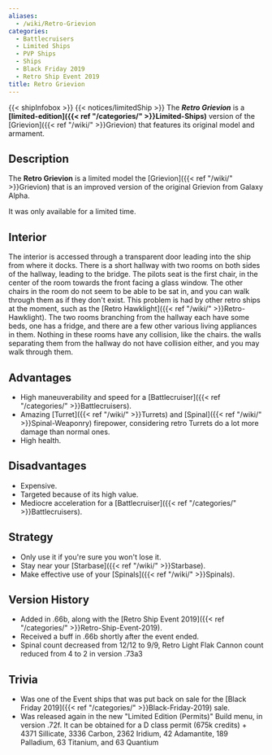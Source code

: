 ```yaml
---
aliases:
  - /wiki/Retro-Grievion
categories:
  - Battlecruisers
  - Limited Ships
  - PVP Ships
  - Ships
  - Black Friday 2019
  - Retro Ship Event 2019
title: Retro Grievion
---
```


{{< shipInfobox >}} {{< notices/limitedShip >}} The **_Retro Grievion_** is a **[limited-edition]({{< ref "/categories/" >}}Limited-Ships)** version of the [Grievion]({{< ref "/wiki/" >}}Grievion) that features its original model and armament.

## Description

The **Retro Grievion** is a limited model the [Grievion]({{< ref "/wiki/" >}}Grievion) that is an improved version of the original Grievion from Galaxy Alpha.

It was only available for a limited time.

## Interior

The interior is accessed through a transparent door leading into the ship from where it docks. There is a short hallway with two rooms on both sides of the hallway, leading to the bridge. The pilots seat is the first chair, in the center of the room towards the front facing a glass window. The other chairs in the room do not seem to be able to be sat in, and you can walk through them as if they don't exist. This problem is had by other retro ships at the moment, such as the [Retro Hawklight]({{< ref "/wiki/" >}}Retro-Hawklight). The two rooms branching from the hallway each have some beds, one has a fridge, and there are a few other various living appliances in them. Nothing in these rooms have any collision, like the chairs. the walls separating them from the hallway do not have collision either, and you may walk through them.

## Advantages

- High maneuverability and speed for a [Battlecruiser]({{< ref "/categories/" >}}Battlecruisers).
- Amazing [Turret]({{< ref "/wiki/" >}}Turrets) and [Spinal]({{< ref "/wiki/" >}}Spinal-Weaponry) firepower, considering retro Turrets do a lot more damage than normal ones.
- High health.

## Disadvantages

- Expensive.
- Targeted because of its high value.
- Mediocre acceleration for a [Battlecruiser]({{< ref "/categories/" >}}Battlecruisers).

## Strategy

- Only use it if you're sure you won't lose it.
- Stay near your [Starbase]({{< ref "/wiki/" >}}Starbase).
- Make effective use of your [Spinals]({{< ref "/wiki/" >}}Spinals).

## Version History

- Added in .66b, along with the [Retro Ship Event 2019]({{< ref "/categories/" >}}Retro-Ship-Event-2019).
- Received a buff in .66b shortly after the event ended.
- Spinal count decreased from 12/12 to 9/9, Retro Light Flak Cannon count reduced from 4 to 2 in version .73a3

## Trivia

- <span>Was one of the Event ships that was put back on sale for the [Black Friday 2019]({{< ref "/categories/" >}}Black-Friday-2019) sale.</span>
- Was released again in the new "Limited Edition (Permits)" Build menu, in version .72f. It can be obtained for a D class permit (675k credits) + 4371 Sillicate, 3336 Carbon, 2362 Iridium, 42 Adamantite, 189 Palladium, 63 Titanium, and 63 Quantium
